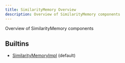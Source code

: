 ```yaml
---
title: SimilarityMemory Overview
description: Overview of SimilarityMemory components
---
```

Overview of SimilarityMemory components
## Builtins
* [SimilarityMemoryImpl](/docs/components/similaritymemory/similaritymemoryimpl/) (default)